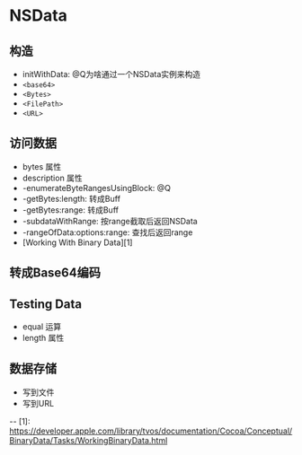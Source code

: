 # NSData

## 构造
* initWithData: @Q为啥通过一个NSData实例来构造 
* `<base64>`
* `<Bytes>`
* `<FilePath>`
* `<URL>`

## 访问数据
* bytes 属性
* description 属性
* -enumerateByteRangesUsingBlock: @Q
* -getBytes:length: 转成Buff
* -getBytes:range: 转成Buff
* -subdataWithRange: 按range截取后返回NSData
* -rangeOfData:options:range: 查找后返回range
* [Working With Binary Data][1]

## 转成Base64编码

## Testing Data
* equal 运算
* length 属性

## 数据存储
* 写到文件
* 写到URL


--
[1]: https://developer.apple.com/library/tvos/documentation/Cocoa/Conceptual/BinaryData/Tasks/WorkingBinaryData.html